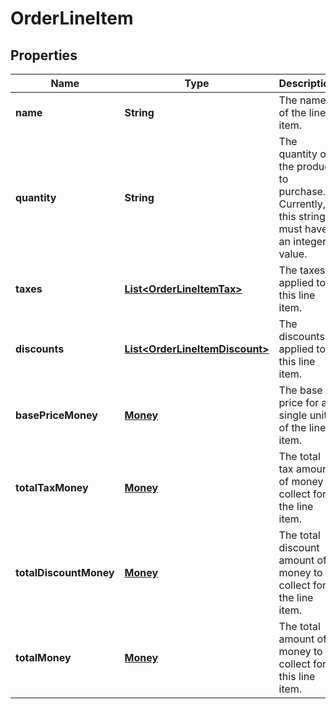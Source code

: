 
# OrderLineItem

## Properties
Name | Type | Description | Notes
------------ | ------------- | ------------- | -------------
**name** | **String** | The name of the line item. |  [optional]
**quantity** | **String** | The quantity of the product to purchase. Currently, this string must have an integer value. |  [optional]
**taxes** | [**List&lt;OrderLineItemTax&gt;**](OrderLineItemTax.md) | The taxes applied to this line item. |  [optional]
**discounts** | [**List&lt;OrderLineItemDiscount&gt;**](OrderLineItemDiscount.md) | The discounts applied to this line item. |  [optional]
**basePriceMoney** | [**Money**](Money.md) | The base price for a single unit of the line item. |  [optional]
**totalTaxMoney** | [**Money**](Money.md) | The total tax amount of money to collect for the line item. |  [optional]
**totalDiscountMoney** | [**Money**](Money.md) | The total discount amount of money to collect for the line item. |  [optional]
**totalMoney** | [**Money**](Money.md) | The total amount of money to collect for this line item. |  [optional]



